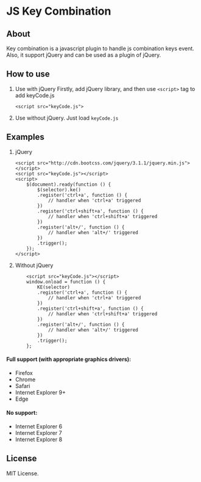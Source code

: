# JS Key Combination

## About

Key combination is a javascript plugin to handle js combination keys event.
Also, it support jQuery and can be used as a plugin of jQuery.

## How to use
1. Use with jQuery
    Firstly, add jQuery library, and then use `<script>` tag to add keyCode.js

    `<script src="keyCode.js">`
2. Use without jQuery.
    Just load `keyCode.js`


## Examples

1. jQuery

    ```
    <script src="http://cdn.bootcss.com/jquery/3.1.1/jquery.min.js"></script>
    <script src="keyCode.js"></script>
    <script>
        $(document).ready(function () {
            $(selector).ke()
            .register('ctrl+a', function () {
                // handler when 'ctrl+a' triggered
            })
            .register('ctrl+shift+a', function () {
                // handler when 'ctrl+shift+a' triggered
            })
            .register('alt+/', function () {
                // handler when 'alt+/' triggered
            })
            .trigger();
        });
    </script>
    ```
2. Without jQuery

    ```
        <script src="keyCode.js"></script>
        window.onload = function () {
            KE(selector)
            .register('ctrl+a', function () {
                // handler when 'ctrl+a' triggered
            })
            .register('ctrl+shift+a', function () {
                // handler when 'ctrl+shift+a' triggered
            })
            .register('alt+/', function () {
                // handler when 'alt+/' triggered
            })
            .trigger();
        };
    ```

#### Full support (with appropriate graphics drivers):
* Firefox
* Chrome
* Safari
* Internet Explorer 9+
* Edge

#### No support:
* Internet Explorer 6
* Internet Explorer 7
* Internet Explorer 8

## License
MIT License.
